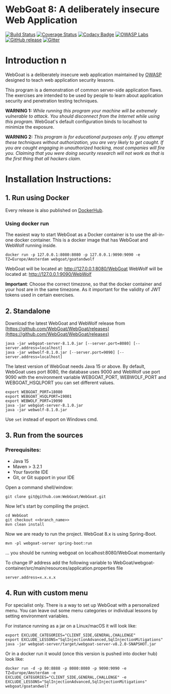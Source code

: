 # WebGoat 8: A deliberately insecure Web Application

[![Build Status](https://travis-ci.org/WebGoat/WebGoat.svg?branch=develop)](https://travis-ci.org/WebGoat/WebGoat)
[![Coverage Status](https://coveralls.io/repos/WebGoat/WebGoat/badge.svg?branch=develop&service=github)](https://coveralls.io/github/WebGoat/WebGoat?branch=master)
[![Codacy Badge](https://api.codacy.com/project/badge/b69ee3a86e3b4afcaf993f210fccfb1d)](https://www.codacy.com/app/dm/WebGoat)
[![OWASP Labs](https://img.shields.io/badge/owasp-lab%20project-f7b73c.svg)](https://www.owasp.org/index.php/OWASP_Project_Inventory#tab=Labs_Projects)
[![GitHub release](https://img.shields.io/github/release/WebGoat/WebGoat.svg)](https://github.com/WebGoat/WebGoat/releases/latest)
[![Gitter](https://badges.gitter.im/OWASPWebGoat/community.svg)](https://gitter.im/OWASPWebGoat/community?utm_source=badge&utm_medium=badge&utm_campaign=pr-badge)

# Introduction n

WebGoat is a deliberately insecure web application maintained by [OWASP](http://www.owasp.org/) designed to teach web
application security lessons.

This program is a demonstration of common server-side application flaws. The
exercises are intended to be used by people to learn about application security and
penetration testing techniques.

**WARNING 1:** *While running this program your machine will be extremely
vulnerable to attack. You should disconnect from the Internet while using
this program.*  WebGoat's default configuration binds to localhost to minimize
the exposure.

**WARNING 2:** *This program is for educational purposes only. If you attempt
these techniques without authorization, you are very likely to get caught. If
you are caught engaging in unauthorized hacking, most companies will fire you.
Claiming that you were doing security research will not work as that is the
first thing that all hackers claim.*

# Installation Instructions:

## 1. Run using Docker

Every release is also published on [DockerHub]((https://hub.docker.com/r/webgoat/webgoat-8.0/)).

### Using docker run

The easiest way to start WebGoat as a Docker container is to use the all-in-one docker container. This is a docker image that has WebGoat and WebWolf running inside.

```shell
docker run -p 127.0.0.1:8080:8080 -p 127.0.0.1:9090:9090 -e TZ=Europe/Amsterdam webgoat/goatandwolf
```

WebGoat will be located at: http://127.0.0.1:8080/WebGoat
WebWolf will be located at: http://127.0.0.1:9090/WebWolf

**Important**: Choose the correct timezone, so that the docker container and your host are in the same timezone. As it important for the validity of JWT tokens used in certain exercises.


## 2. Standalone

Download the latest WebGoat and WebWolf release from [https://github.com/WebGoat/WebGoat/releases](https://github.com/WebGoat/WebGoat/releases)

```Shell
java -jar webgoat-server-8.1.0.jar [--server.port=8080] [--server.address=localhost]
java -jar webwolf-8.1.0.jar [--server.port=9090] [--server.address=localhost]
```

The latest version of WebGoat needs Java 15 or above. By default, WebGoat uses port 8080, the database uses 9000 and WebWolf use port 9090 with the environment variable WEBGOAT_PORT, WEBWOLF_PORT and WEBGOAT_HSQLPORT you can set different values.
```Shell
export WEBGOAT_PORT=18080
export WEBGOAT_HSQLPORT=19001
export WEBWOLF_PORT=19090
java -jar webgoat-server-8.1.0.jar
java -jar webwolf-8.1.0.jar 
```

Use `set` instead of export on Windows cmd. 


## 3. Run from the sources

### Prerequisites:

* Java 15
* Maven > 3.2.1
* Your favorite IDE
* Git, or Git support in your IDE

Open a command shell/window:

```Shell
git clone git@github.com:WebGoat/WebGoat.git
```

Now let's start by compiling the project.

```Shell
cd WebGoat
git checkout <<branch_name>>
mvn clean install
```

Now we are ready to run the project. WebGoat 8.x is using Spring-Boot.

```Shell
mvn -pl webgoat-server spring-boot:run
```
... you should be running webgoat on localhost:8080/WebGoat momentarily


To change IP address add the following variable to WebGoat/webgoat-container/src/main/resources/application.properties file

```
server.address=x.x.x.x
```

## 4. Run with custom menu

For specialist only. There is a way to set up WebGoat with a personalized menu. You can leave out some menu categories or individual lessons by setting environment variables.

For instance running as a jar on a Linux/macOS it will look like:

```Shell
export EXCLUDE_CATEGORIES="CLIENT_SIDE,GENERAL,CHALLENGE"
export EXCLUDE_LESSONS="SqlInjectionAdvanced,SqlInjectionMitigations"
java -jar webgoat-server/target/webgoat-server-v8.2.0-SNAPSHOT.jar
```

Or in a docker run it would (once this version is pushed into docker hub) look like:

```Shell
docker run -d -p 80:8888 -p 8080:8080 -p 9090:9090 -e TZ=Europe/Amsterdam -e EXCLUDE_CATEGORIES="CLIENT_SIDE,GENERAL,CHALLENGE" -e EXCLUDE_LESSONS="SqlInjectionAdvanced,SqlInjectionMitigations" webgoat/goatandwolf
```

